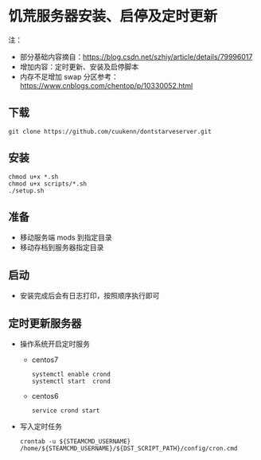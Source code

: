 # 饥荒服务器安装、启停及定时更新

注：

-   部分基础内容摘自：https://blog.csdn.net/szhiy/article/details/79996017
-   增加内容：定时更新、安装及启停脚本
-   内存不足增加 swap 分区参考：https://www.cnblogs.com/chentop/p/10330052.html

## 下载

```
git clone https://github.com/cuukenn/dontstarveserver.git
```

## 安装

```
chmod u+x *.sh
chmod u+x scripts/*.sh
./setup.sh
```

## 准备

-   移动服务端 mods 到指定目录
-   移动存档到服务器指定目录

## 启动

-   安装完成后会有日志打印，按照顺序执行即可

## 定时更新服务器

-   操作系统开启定时服务

    -   centos7

        ```shell
        systemctl enable crond
        systemctl start  crond
        ```

    -   centos6

        ```shell
        service crond start
        ```

-   写入定时任务

    ```shell
    crontab -u ${STEAMCMD_USERNAME} /home/${STEAMCMD_USERNAME}/${DST_SCRIPT_PATH}/config/cron.cmd
    ```
